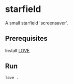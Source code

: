 # starfield

A small starfield 'screensaver'.

## Prerequisites
Install [LOVE](https://love2d.org/)

## Run

```bash
love .
```
